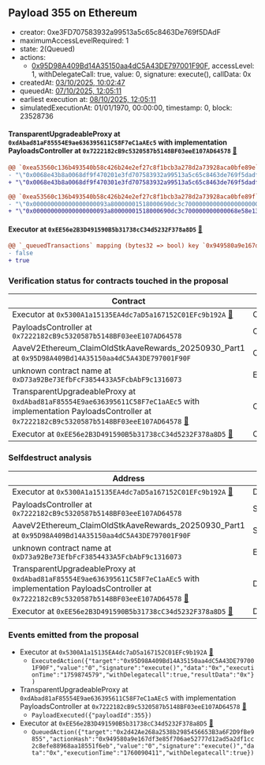 ## Payload 355 on Ethereum

- creator: 0xe3FD707583932a99513a5c65c8463De769f5DAdF
- maximumAccessLevelRequired: 1
- state: 2(Queued)
- actions:
  - [0x95D98A409Bd14A35150aa4dC5A43DE797001F90F](https://etherscan.io/address/0x95D98A409Bd14A35150aa4dC5A43DE797001F90F), accessLevel: 1, withDelegateCall: true, value: 0, signature: execute(), callData: 0x
- createdAt: [03/10/2025, 10:02:47](https://etherscan.io/tx/0x8fb99641f9b395020e67fd9cb52090e0fc5ccb1359d2d7c2a52c15b7816fd527)
- queuedAt: [07/10/2025, 12:05:11](https://etherscan.io/tx/0x8ab4b54d972cb2ab6465f2f871bb3f63eebcf4dcf899e01c096bf00adbc90ac8)
- earliest execution at: [08/10/2025, 12:05:11](https://www.epochconverter.com/countdown?q=1759925111)
- simulatedExecutionAt: 01/01/1970, 00:00:00, timestamp: 0, block: 23528736
#### TransparentUpgradeableProxy at `0xdAbad81aF85554E9ae636395611C58F7eC1aAEc5` with implementation PayloadsController at `0x7222182cB9c5320587b5148BF03eeE107AD64578` [:ghost:](https://github.com/bgd-labs/aave-address-book  "GovernanceV3Ethereum.PAYLOADS_CONTROLLER")

```diff
@@ `0xea53560c136b493540b58c426b24e2ef27c8f1bcb3a278d2a73928aca0bfe89e` raw  @@
- "\"0x0068e43b8a0068df9f470201e3fd707583932a99513a5c65c8463de769f5dadf\""
+ "\"0x0068e43b8a0068df9f470301e3fd707583932a99513a5c65c8463de769f5dadf\""

@@ `0xea53560c136b493540b58c426b24e2ef27c8f1bcb3a278d2a73928aca0bfe89f` raw  @@
- "\"0x000000000000000000093a80000001518000690dc3c700000000000000000000\""
+ "\"0x000000000000000000093a80000001518000690dc3c700000000000068e58e13\""

```
#### Executor at `0xEE56e2B3D491590B5b31738cC34d5232F378a8D5` [:ghost:](https://github.com/bgd-labs/aave-address-book  "AaveGovernanceV2.SHORT_EXECUTOR")

```diff
@@ `_queuedTransactions` mapping (bytes32 => bool) key `0x949580a9e167df3e85f706ae52777d12ad5a2df1cc2c8efe88968aa18551f6eb` @@
- false
+ true

```
### Verification status for contracts touched in the proposal

| Contract | Status |
|---------|------------|
| Executor at `0x5300A1a15135EA4dc7aD5a167152C01EFc9b192A` [:ghost:](https://github.com/bgd-labs/aave-address-book  "AaveV2Ethereum.POOL_ADMIN") | Contract |
| PayloadsController at `0x7222182cB9c5320587b5148BF03eeE107AD64578` | Contract |
| AaveV2Ethereum_ClaimOldStkAaveRewards_20250930_Part1 at `0x95D98A409Bd14A35150aa4dC5A43DE797001F90F` | Contract |
| unknown contract name at `0xD73a92Be73EfbFcF3854433A5FcbAbF9c1316073` | EOA |
| TransparentUpgradeableProxy at `0xdAbad81aF85554E9ae636395611C58F7eC1aAEc5` with implementation PayloadsController at `0x7222182cB9c5320587b5148BF03eeE107AD64578` [:ghost:](https://github.com/bgd-labs/aave-address-book  "GovernanceV3Ethereum.PAYLOADS_CONTROLLER") | Contract |
| Executor at `0xEE56e2B3D491590B5b31738cC34d5232F378a8D5` [:ghost:](https://github.com/bgd-labs/aave-address-book  "AaveGovernanceV2.SHORT_EXECUTOR") | Contract |

### Selfdestruct analysis

| Address | Result |
|---------|------------|
| Executor at `0x5300A1a15135EA4dc7aD5a167152C01EFc9b192A` [:ghost:](https://github.com/bgd-labs/aave-address-book  "AaveV2Ethereum.POOL_ADMIN") | DelegateCall |
| PayloadsController at `0x7222182cB9c5320587b5148BF03eeE107AD64578` | Safe |
| AaveV2Ethereum_ClaimOldStkAaveRewards_20250930_Part1 at `0x95D98A409Bd14A35150aa4dC5A43DE797001F90F` | Safe |
| unknown contract name at `0xD73a92Be73EfbFcF3854433A5FcbAbF9c1316073` | EOA |
| TransparentUpgradeableProxy at `0xdAbad81aF85554E9ae636395611C58F7eC1aAEc5` with implementation PayloadsController at `0x7222182cB9c5320587b5148BF03eeE107AD64578` [:ghost:](https://github.com/bgd-labs/aave-address-book  "GovernanceV3Ethereum.PAYLOADS_CONTROLLER") | DelegateCall |
| Executor at `0xEE56e2B3D491590B5b31738cC34d5232F378a8D5` [:ghost:](https://github.com/bgd-labs/aave-address-book  "AaveGovernanceV2.SHORT_EXECUTOR") | DelegateCall |

### Events emitted from the proposal

- Executor at `0x5300A1a15135EA4dc7aD5a167152C01EFc9b192A` [:ghost:](https://github.com/bgd-labs/aave-address-book  "AaveV2Ethereum.POOL_ADMIN")
  - `ExecutedAction({"target":"0x95D98A409Bd14A35150aa4dC5A43DE797001F90F","value":"0","signature":"execute()","data":"0x","executionTime":"1759874579","withDelegatecall":true,"resultData":"0x"})`
- TransparentUpgradeableProxy at `0xdAbad81aF85554E9ae636395611C58F7eC1aAEc5` with implementation PayloadsController at `0x7222182cB9c5320587b5148BF03eeE107AD64578` [:ghost:](https://github.com/bgd-labs/aave-address-book  "GovernanceV3Ethereum.PAYLOADS_CONTROLLER")
  - `PayloadExecuted({"payloadId":355})`
- Executor at `0xEE56e2B3D491590B5b31738cC34d5232F378a8D5` [:ghost:](https://github.com/bgd-labs/aave-address-book  "AaveGovernanceV2.SHORT_EXECUTOR")
  - `QueuedAction({"target":"0x2d42Ae268a2538b2985456653B3a6F2D9fBe9855","actionHash":"0x949580a9e167df3e85f706ae52777d12ad5a2df1cc2c8efe88968aa18551f6eb","value":"0","signature":"execute()","data":"0x","executionTime":"1760090411","withDelegatecall":true})`
